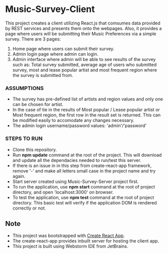 # Music-Survey-Client
This project creates a client utilizing React.js that comsumes data provided by REST services and presents them onto the webpages. Also, it provides a page where users will be submitting their Music Preferences via a simple survey.
There are 3 pages: 
1. Home page where users can submit their survey. 
2. Admin login page where admin can login.
3. Admin interface where admin will be able to see results of the survey such as: Total survey submitted, average age of users who submitted survey, most and lease popular artist and most frequent region where the survey is submitted from.


### __ASSUMPTIONS__
* The survey has pre-defined list of artists and region values and only one can be chosen for artist.
* In the case of tie in the results of Most popular / Lease popular artist or Most frequent region, the first row in the result set is returned. This can be modified easily to accomodate any changes necessary.
* The admin login username/password values: 'admin'/'password'


### __STEPS TO RUN__
* Clone this repository.
* Run __npm update__ command at the root of the project. This will download and update all the dependacies needed to run/test this server.
* If there is an issue in in this step from create-react-app framework, remove '-' and make all letters small case in the project name and try again.
* Start server created using Music-Survey-Server project first.
* To run the application, use __npm start__ command at the root of project directory, and open 'localhost:3000' on browser.
* To test the application, use __npm test__ command at the root of project directory. This basic test will verify if the application DOM is rendered correctly or not.


## __Note__
* This project was bootstrapped with [Create React App](https://github.com/facebookincubator/create-react-app).
* The create-react-app provides inbuilt server for hosting the client app.
* This project is built using Webstorm IDE from JetBrains.
